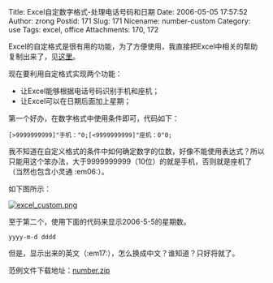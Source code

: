Title: Excel自定数字格式-处理电话号码和日期
Date: 2006-05-05 17:57:52
Author: zrong
Postid: 171
Slug: 171
Nicename: number-custom
Category: use
Tags: excel, office
Attachments: 170, 172

Excel的自定格式是很有用的功能，为了方便使用，我直接把Excel中相关的帮助复制出来了，见[这里](http://www.writely.com/View.aspx?docid=bdf23pzpn86mb)。

现在要利用自定格式实现两个功能：

-   让Excel能够根据电话号码识别手机和座机；
-   让Excel可以在日期后面加上星期；

第一个好办，在数字格式中使用条件即可，代码如下：  
<!--more-->

    [>9999999999]"手机："0;[<9999999999]"座机：0"0;

我不知道在自定义格式的条件中如何确定数字的位数，好像不能使用表达式？所以只能用这个笨办法，大于9999999999（10位）的就是手机，否则就是座机了（当然也包含小灵通
:em06:）。

如下图所示：  

[![excel\_custom.png](/wp-content/uploads/2006/05/excel_custom.png)](/wp-content/uploads/2006/05/excel_custom.png "excel_custom.png")

至于第二个，使用下面的代码来显示2006-5-5的星期数。

    yyyy-m-d dddd

但是，显示出来的英文（:em17:），怎么换成中文？谁知道？只好将就了。

范例文件下载地址：<span
id="p172">[number.zip](/wp-content/uploads/2006/05/number.zip "number.zip")</span>

